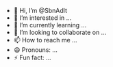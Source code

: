 - 👋 Hi, I’m @SbnAdlt
- 👀 I’m interested in ...
- 🌱 I’m currently learning ...
- 💞️ I’m looking to collaborate on ...
- 📫 How to reach me ...
- 😄 Pronouns: ...
- ⚡ Fun fact: ...

<!---
SbnAdlt/SbnAdlt is a ✨ special ✨ repository because its `README.md` (this file) appears on your GitHub profile.
You can click the Preview link to take a look at your changes.
--->
